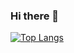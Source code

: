 ### Hi there 👋

[![Top Langs](https://github-readme-stats.vercel.app/api/top-langs/?username=깃허브아이디&langs_count=8)](https://github.com/chlvhksl/github-readme-stats)
